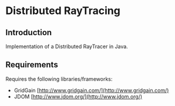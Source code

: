 Distributed RayTracing
======================

Introduction
------------

Implementation of a Distributed RayTracer in Java.

Requirements
------------

Requires the following libraries/frameworks:
 
 * GridGain [http://www.gridgain.com/](http://www.gridgain.com/)
 * JDOM [http://www.jdom.org/](http://www.jdom.org/)